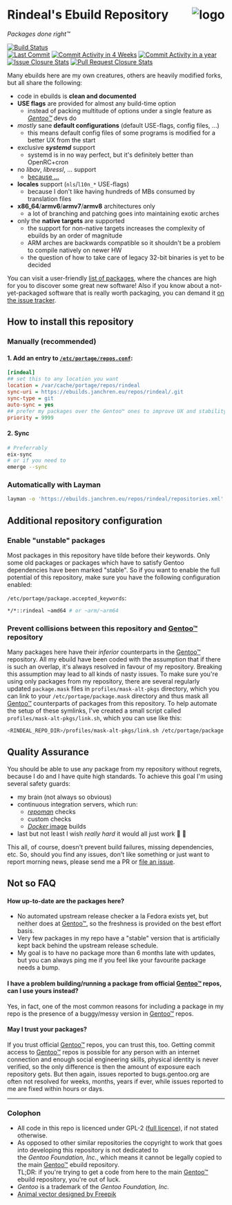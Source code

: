 Rindeal's Ebuild Repository <img src="./assets/logo_96.png" title="Sir Benjamin the Bull" alt="logo" align="right">
============================

_Packages done right™_

[![Build Status][ci-master-badge]][ci-master]
<br/>
[![Last Commit][last-commit-badge]](https://github.com/rindeal/rindeal-ebuild-repo/commits/master)
[![Commit Activity in 4 Weeks][commit-activity-4w-badge]](https://github.com/rindeal/rindeal-ebuild-repo/pulse/monthly)
[![Commit Activity in a year][commit-activity-y-badge]](https://github.com/rindeal/rindeal-ebuild-repo/pulse/monthly)
<br/>
[![Issue Closure Stats][issue-closure-stats-badge]](http://issuestats.com/github/rindeal/rindeal-ebuild-repo)
[![Pull Request Closure Stats][pr-closure-stats-badge]](http://issuestats.com/github/rindeal/rindeal-ebuild-repo)


Many ebuilds here are my own creatures, others are heavily modified forks, but all share the following:

 - code in ebuilds is **clean and documented**
 - **USE flags** are provided for almost any build-time option
     - instead of packing multitude of options under a single feature as _[Gentoo™]_ devs do
 - _mostly_ sane **default configurations** (default USE-flags, config files, ...)
     - this means default config files of some programs is modified for a better UX from the start
 - exclusive **_systemd_** support
     - systemd is in no way perfect, but it's definitely better than OpenRC+cron
 - no _libav_, _libressl_, ... support
     - [because ...](https://youtu.be/92cwKCU8Z5c)
 - **locales** support (`nls`/`l10n_*` USE-flags)
     - because I don't like having hundreds of MBs consumed by translation files
 - **x86_64**/**armv6**/**armv7**/**armv8** architectures only
     - a lot of branching and patching goes into maintaining exotic arches
 - only the **native targets** are supported
     - the support for non-native targets increases the complexity of ebuilds by an order of magnitude
     - ARM arches are backwards compatible so it shouldn't be a problem to compile natively on newer HW
     - the question of how to take care of legacy 32-bit binaries is yet to be decided

You can visit a user-friendly [list of packages][LISTING], where the chances are high for you to discover some great new software!
Also if you know about a not-yet-packaged software that is really worth packaging, you can demand it [on the issue tracker][New issue].


How to install this repository
-------------------------------

### Manually (recommended)

#### 1. Add an entry to [`/etc/portage/repos.conf`](https://wiki.gentoo.org/wiki//etc/portage/repos.conf):

```ini
[rindeal]
## set this to any location you want
location = /var/cache/portage/repos/rindeal
sync-uri = https://ebuilds.janchren.eu/repos/rindeal/.git
sync-type = git
auto-sync = yes
## prefer my packages over the Gentoo™ ones to improve UX and stability (recommended by 9/10 IT experts)
priority = 9999
```

#### 2. Sync

```sh
# Preferrably
eix-sync
# or if you need to
emerge --sync
```

### Automatically with Layman

```sh
layman -o 'https://ebuilds.janchren.eu/repos/rindeal/repositories.xml' -f -a rindeal
```


Additional repository configuration
------------------------------------

### Enable "unstable" packages

Most packages in this repository have tilde before their keywords.
Only some old packages or packages which have to satisfy Gentoo dependencies have been marked "stable".
So if you want to enable the full potential of this repository, make sure you have the following configuration enabled:

`/etc/portage/package.accepted_keywords`:
```sh
*/*::rindeal ~amd64 # or ~arm/~arm64
```

### Prevent collisions between this repository and [Gentoo™] repository

Many packages here have their _inferior_ counterparts in the [Gentoo™] repository.
All my ebuild have been coded with the assumption that if there is such an overlap, it's always resolved in favour of my repository.
Breaking this assumption may lead to all kinds of nasty issues.
To make sure you're using only packages from my repository, there are several regularly updated `package.mask` files in `profiles/mask-alt-pkgs` directory, which
you can link to your `/etc/portage/package.mask` directory and thus mask all [Gentoo™] counterparts of packages from this repository.
To help automate the setup of these symlinks, I've created a small script called `profiles/mask-alt-pkgs/link.sh`, which you can use like this:

```sh
<RINDEAL_REPO_DIR>/profiles/mask-alt-pkgs/link.sh /etc/portage/package.mask/rindeal-mask-alt-pkgs/
```


Quality Assurance
------------------

You should be able to use any package from my repository without regrets, because I do and I have quite high standards.
To achieve this goal I'm using several safety guards:

- my brain (not always so obvious)
- continuous integration servers, which run:
    - _[repoman](https://wiki.gentoo.org/wiki/Repoman)_ checks
    - custom checks
    - [_Docker_ image](https://hub.docker.com/r/rindeal/portage-amd64-base/) builds
- last but not least I wish _really hard_ it would all just work :unicorn: :rainbow:

This all, of course, doesn't prevent build failures, missing dependencies, etc. So, should you find
any issues, don't like something or just want to report morning news, please send me a PR or [file an issue][New issue].


Not so FAQ
-----------

#### How up-to-date are the packages here?

- No automated upstream release checker a la Fedora exists yet, but neither does at [Gentoo™], so the freshness is provided on the best effort basis.
- Very few packages in my repo have a "stable" version that is artificially kept back behind the upstream release schedule.
- My goal is to have no package more than 6 months late with updates, but you can always ping me if you feel like your favourite package needs a bump.

#### I have a problem building/running a package from official [Gentoo™] repos, can I use yours instead?

Yes, in fact, one of the most common reasons for including a package in my repo is the presence of a buggy/messy version in [Gentoo™] repos.

#### May I trust your packages?

If you trust official [Gentoo™] repos, you can trust this, too. Getting commit access to [Gentoo™] repos is possible for any person with an internet connection and enough social engineering skills, physical identity is never verified, so the only difference is then the amount of exposure each repository gets. But then again, issues reported to bugs.gentoo.org are often not resolved for weeks, months, years if ever, while issues reported to me are fixed within hours or days.


-------------------------------------------------------------------------------


### Colophon

- All code in this repo is licenced under GPL-2 ([full licence](./LICENSE)), if not stated otherwise.
- As opposed to other similar repositories the copyright to work that goes into developing this repository
is not dedicated to the&nbsp;_Gentoo&nbsp;Foundation,&nbsp;Inc._, which means it cannot be legally copied
to the main [Gentoo™] ebuild repository.
<br />TL;DR: if you're trying to get a code from here to the main [Gentoo™] ebuild repository, you're out of luck.
- _Gentoo_ is a trademark of the _Gentoo Foundation, Inc._
- [Animal vector designed by Freepik](http://www.freepik.com/free-photos-vectors/animal)

[protected branches]: https://help.github.com/articles/about-protected-branches/
[LISTING]: ./LISTING.md
[New issue]: https://github.com/rindeal/rindeal-ebuild-repo/issues/new
[ci-master]: https://travis-ci.org/rindeal/rindeal-ebuild-repo
[Gentoo™]: https://www.gentoo.org/ "main Gentoo project website"

[ci-master-badge]:           https://img.shields.io/travis/rindeal/rindeal-ebuild-repo/master.svg?style=flat-square&label=master%20build&maxAge=3600
[last-commit-badge]:         https://img.shields.io/github/last-commit/rindeal/rindeal-ebuild-repo/master.svg?style=flat-square&maxAge=3600
[commit-activity-4w-badge]:  https://img.shields.io/github/commit-activity/4w/rindeal/rindeal-ebuild-repo.svg?style=flat-square&maxAge=60
[commit-activity-y-badge]:   https://img.shields.io/github/commit-activity/y/rindeal/rindeal-ebuild-repo.svg?style=flat-square&maxAge=60
[issue-closure-stats-badge]: https://img.shields.io/issuestats/i/long/github/rindeal/rindeal-ebuild-repo.svg?style=flat-square&maxAge=86400
[pr-closure-stats-badge]:    https://img.shields.io/issuestats/p/long/github/rindeal/rindeal-ebuild-repo.svg?style=flat-square&maxAge=86400
